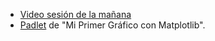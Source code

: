 * [Video sesión de la mañana]()
* [Padlet](https://es.padlet.com/nibarra7/124y8amdfwxljcda) de "Mi Primer Gráfico con Matplotlib".